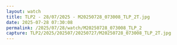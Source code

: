 ```yaml
---
layout: watch
title: TLP2 - 28/07/2025 - M20250728_073008_TLP_2T.jpg
date: 2025-07-28 07:30:08
permalink: /2025/07/28/watch/M20250728_073008_TLP_2
capture: TLP2/2025/202507/20250727/M20250728_073008_TLP_2T.jpg
---
```

